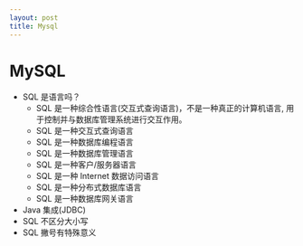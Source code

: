 ```yaml
---
layout: post
title: Mysql
---
```



MySQL
=====

* SQL 是语言吗？
    * SQL 是一种综合性语言(交互式查询语言)，不是一种真正的计算机语言, 用于控制并与数据库管理系统进行交互作用。
    * SQL 是一种交互式查询语言
    * SQL 是一种数据库编程语言
    * SQL 是一种数据库管理语言
    * SQL 是一种客户/服务器语言
    * SQL 是一种 Internet 数据访问语言
    * SQL 是一种分布式数据库语言
    * SQL 是一种数据库网关语言
* Java 集成(JDBC)
* SQL 不区分大小写
* SQL 撇号有特殊意义

